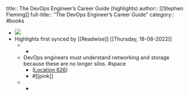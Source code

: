 title:: The DevOps Engineer’s Career Guide (highlights)
author:: [[Stephen Fleming]]
full-title:: "The DevOps Engineer’s Career Guide"
category:: #books

- ![](https://m.media-amazon.com/images/I/81KwArBYYqL._SY160.jpg)
- Highlights first synced by [[Readwise]] [[Thursday, 18-08-2022]]
	- -
	- DevOps engineers must understand networking and storage because these are no longer silos. #space
		- ([Location 626](https://readwise.io/to_kindle?action=open&asin=B07NDDGNLS&location=626))
		- #[[pink]]
	- -